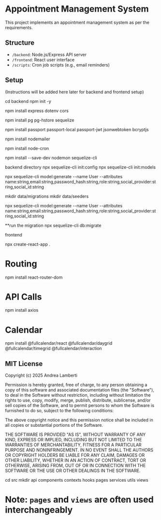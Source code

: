 # Appointment Management System

This project implements an appointment management system as per the requirements.

## Structure

*   `/backend`: Node.js/Express API server
*   `/frontend`: React user interface
*   `/scripts`: Cron job scripts (e.g., email reminders)

## Setup

(Instructions will be added here later for backend and frontend setup)


cd backend
npm init -y

npm install express dotenv cors

npm install pg pg-hstore sequelize

npm install passport passport-local passport-jwt jsonwebtoken bcryptjs

npm install nodemailer

npm install node-cron

npm install --save-dev nodemon sequelize-cli

backend directory
npx sequelize-cli init:config
npx sequelize-cli init:models

npx sequelize-cli model:generate --name User --attributes name:string,email:string,password_hash:string,role:string,social_provider:string,social_id:string

mkdir data/migrations
mkdir data/seeders

npx sequelize-cli model:generate --name User --attributes name:string,email:string,password_hash:string,role:string,social_provider:string,social_id:string

**run the migration
npx sequelize-cli db:migrate


frontend

npx create-react-app .

# Routing
npm install react-router-dom

# API Calls
npm install axios

# Calendar
npm install @fullcalendar/react @fullcalendar/daygrid @fullcalendar/timegrid @fullcalendar/interaction



## MIT License

Copyright (c) 2025 Andrea Lamberti

Permission is hereby granted, free of charge, to any person obtaining a copy of this software and associated documentation files (the "Software"), to deal in the Software without restriction, including without limitation the rights to use, copy, modify, merge, publish, distribute, sublicense, and/or sell copies of the Software, and to permit persons to whom the Software is furnished to do so, subject to the following conditions:

The above copyright notice and this permission notice shall be included in all copies or substantial portions of the Software.

THE SOFTWARE IS PROVIDED "AS IS", WITHOUT WARRANTY OF ANY KIND, EXPRESS OR IMPLIED, INCLUDING BUT NOT LIMITED TO THE WARRANTIES OF MERCHANTABILITY, FITNESS FOR A PARTICULAR PURPOSE AND NONINFRINGEMENT. IN NO EVENT SHALL THE AUTHORS OR COPYRIGHT HOLDERS BE LIABLE FOR ANY CLAIM, DAMAGES OR OTHER LIABILITY, WHETHER IN AN ACTION OF CONTRACT, TORT OR OTHERWISE, ARISING FROM, OUT OF OR IN CONNECTION WITH THE SOFTWARE OR THE USE OR OTHER DEALINGS IN THE SOFTWARE.


cd src
mkdir api components contexts hooks pages services utils views
# Note: `pages` and `views` are often used interchangeably

